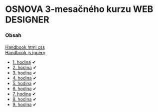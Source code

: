 # OSNOVA 3-mesačného kurzu WEB DESIGNER

### Obsah
#### 

[Handbook html css](main/html-css-handbook.pdf)<br>
[Handbook js jquery](main/jquery-handbook.pdf)<br>

<!-- 
[základ na kopírovanie po 8 hodinu rar](default.rar)<br>
[základ na kopírovanie po 8 hodinu zip](default.zip)<br>

[CSS almanac](https://css-tricks.com/almanac/)<br>
-->
- [1. hodina](main/1/intro.md) &#10004;
- [2. hodina](main/2/intro.md) &#10004;
- [3. hodina](main/3/intro.md) &#10004;
- [4. hodina](main/4/intro.md) &#10004;
- [5. hodina](main/5/intro.md) &#10004;
- [6. hodina](main/6/intro.md) &#10004;
- [7. hodina](main/7/intro.md) &#10004;
- [8. hodina](main/8/intro.md) &#10004;
- [9. hodina](main/9/intro.md) &#10004;
<!--
- [10. hodina](10/intro.md) &#10004;
- [11. hodina](11/intro.md) &#10004;
- [12. hodina](12/intro.md) &#10004;
-->
